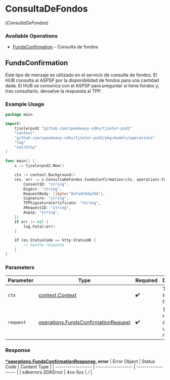 # ConsultaDeFondos
(*ConsultaDeFondos*)

### Available Operations

* [FundsConfirmation](#fundsconfirmation) - Consulta de fondos

## FundsConfirmation

Este tipo de mensaje es utilizado en el servicio de consulta de fondos. El HUB consulta al ASPSP por la disponibilidad de fondos para una cantidad dada. El HUB se comunica con el ASPSP para preguntar si tiene fondos y, tras consultarlo, devuelve la respuesta al TPP.

### Example Usage

```go
package main

import(
	tjsolerpsd2 "github.com/speakeasy-sdks/tjsoler-psd2"
	"context"
	"github.com/speakeasy-sdks/tjsoler-psd2/pkg/models/operations"
	"log"
	"net/http"
)

func main() {
    s := tjsolerpsd2.New()

    ctx := context.Background()
    res, err := s.ConsultaDeFondos.FundsConfirmation(ctx, operations.FundsConfirmationRequest{
        ConsentID: "string",
        Digest: "string",
        RequestBody: []byte("0xFadC6da29A"),
        Signature: "string",
        TPPSignatureCertificate: "string",
        XRequestID: "string",
        Aspsp: "string",
    })
    if err != nil {
        log.Fatal(err)
    }

    if res.StatusCode == http.StatusOK {
        // handle response
    }
}
```

### Parameters

| Parameter                                                                                      | Type                                                                                           | Required                                                                                       | Description                                                                                    |
| ---------------------------------------------------------------------------------------------- | ---------------------------------------------------------------------------------------------- | ---------------------------------------------------------------------------------------------- | ---------------------------------------------------------------------------------------------- |
| `ctx`                                                                                          | [context.Context](https://pkg.go.dev/context#Context)                                          | :heavy_check_mark:                                                                             | The context to use for the request.                                                            |
| `request`                                                                                      | [operations.FundsConfirmationRequest](../../pkg/models/operations/fundsconfirmationrequest.md) | :heavy_check_mark:                                                                             | The request object to use for the request.                                                     |


### Response

**[*operations.FundsConfirmationResponse](../../pkg/models/operations/fundsconfirmationresponse.md), error**
| Error Object       | Status Code        | Content Type       |
| ------------------ | ------------------ | ------------------ |
| sdkerrors.SDKError | 4xx-5xx            | */*                |
